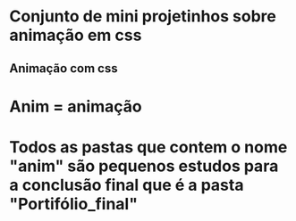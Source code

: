 # Conjunto de mini projetinhos sobre animação em css
## Animação com css

# Anim = animação
# Todos as pastas que contem o nome "anim" são pequenos estudos para a conclusão final que é a pasta "Portifólio_final"
